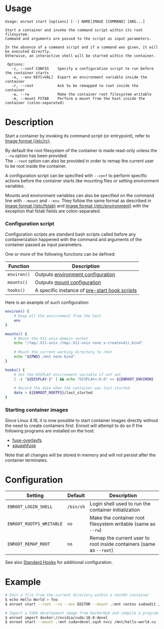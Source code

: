 # Usage
```
Usage: enroot start [options] [--] NAME|IMAGE [COMMAND] [ARG...]

Start a container and invoke the command script within its root filesystem.
Command and arguments are passed to the script as input parameters.

In the absence of a command script and if a command was given, it will be executed directly.
Otherwise, an interactive shell will be started within the container.

 Options:
   -c, --conf CONFIG    Specify a configuration script to run before the container starts
   -e, --env KEY[=VAL]  Export an environment variable inside the container
   -r, --root           Ask to be remapped to root inside the container
   -w, --rw             Make the container root filesystem writable
   -m, --mount FSTAB    Perform a mount from the host inside the container (colon-separated)
```

# Description

Start a container by invoking its command script (or entrypoint), refer to [Image format (/etc/rc)](../image-format.md).  

By default the root filesystem of the container is made read-only unless the `--rw` option has been provided.  
The `--root` option can also be provided in order to remap the current user to be root inside the container.

A configuration script can be specified with `--conf` to perform specific actions before the container starts like mounting files or setting environment variables.

Mounts and environment variables can also be specified on the command line with `--mount` and `--env`. They follow the same format as described in [Image format (/etc/fstab)](../image-format.md) and [Image format (/etc/environment)](../image-format.md)
with the exception that fstab fields are colon-separated.


### Configuration script

Configuration scripts are standard bash scripts called before any containerization happened with the command and arguments of the container passed as input parameters.

One or more of the following functions can be defined:

| Function | Description |
| ------ | ------ |
| `environ()` | Outputs [environment configuration](../configuration.md#environment-configuration-files) |
| `mounts()` | Outputs [mount configuration](../configuration.md#mount-configuration-files) |
| `hooks()` | A specific instance of [pre-start hook scripts](../configuration.md#pre-start-hook-scripts) |

Here is an example of such configuration:

```sh
environ() {
    # Keep all the environment from the host
    env
}

mounts() {
    # Mount the X11 unix-domain socket
    echo "/tmp/.X11-unix /tmp/.X11-unix none x-create=dir,bind"
    
    # Mount the current working directory to /mnt
    echo "${PWD} /mnt none bind"
}

hooks() {
    # Set the DISPLAY environment variable if not set
    [ -z "${DISPLAY-}" ] && echo "DISPLAY=:0.0" >> ${ENROOT_ENVIRON}
    
    # Record the date when the container was last started
    date > ${ENROOT_ROOTFS}/last_started
}
```

### Starting container images

Since Linux 4.18, it is now possible to start container images directly without the need to create containers first.
Enroot will attempt to do so if the following programs are installed on the host:
* [fuse-overlayfs](https://github.com/containers/fuse-overlayfs)
* [squashfuse](https://github.com/vasi/squashfuse)

Note that all changes will be stored in memory and will not persist after the container terminates.

# Configuration

| Setting | Default | Description |
| ------ | ------ | ------ |
| `ENROOT_LOGIN_SHELL` | `/bin/sh` | Login shell used to run the container initialization |
| `ENROOT_ROOTFS_WRITABLE` | `no` |  Make the container root filesystem writable (same as `--rw`) |
| `ENROOT_REMAP_ROOT` | `no` | Remap the current user to root inside containers (same as `--root`) |

See also [Standard Hooks](../standard-hooks.md) for additional configuration.

# Example

```sh
# Edit a file from the current directory within a CentOS container
$ echo Hello World > foo
$ enroot start --root --rw --env EDITOR --mount .:mnt centos sudoedit /mnt/foo
```

```sh
# Import a CUDA development image from DockerHub and compile a program locally (Linux >= 4.18)
$ enroot import docker://nvidia/cuda:10.0-devel
$ enroot start --mount .:mnt cuda+devel.sqsh nvcc /mnt/hello-world.cu
```
